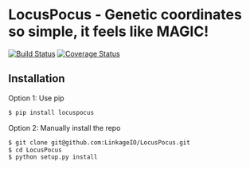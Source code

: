 # LocusPocus - Genetic coordinates so simple, it feels like MAGIC!

[![Build Status](https://travis-ci.org/LinkageIO/LocusPocus.svg?branch=master)](https://travis-ci.org/LinkageIO/LocusPocus)
[![Coverage Status](https://coveralls.io/repos/github/LinkageIO/LocusPocus/badge.svg?branch=master)](https://coveralls.io/github/LinkageIO/LocusPocus?branch=master)

Installation
------------
Option 1: Use pip
```bash
$ pip install locuspocus
```

Option 2: Manually install the repo
```bash
$ git clone git@github.com:LinkageIO/LocusPocus.git
$ cd LocusPocus
$ python setup.py install
```

<!-- 
Documentation
--------------
See docs here:  
http://linkage.io/docs/locuspocus
-->
